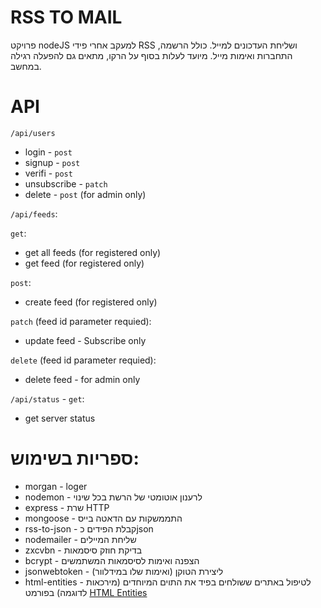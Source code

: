 # RSS TO MAIL
פרויקט nodeJS למעקב אחרי פידי RSS ושליחת העדכונים למייל.
כולל הרשמה, התחברות ואימות מייל.
מיועד לעלות בסוף על הרקו, מתאים גם להפעלה רגילה במחשב.

# API
`/api/users`
* login - `post`
* signup - `post`
* verifi - `post`
* unsubscribe - `patch`
* delete - `post` (for admin only)

`/api/feeds`:

`get`: 
* get all feeds (for registered only)
* get feed (for registered only)

`post`:
* create feed (for registered only)

`patch` (feed id parameter requied):
* update feed - Subscribe only

`delete` (feed id parameter requied):
* delete feed - for admin only

`/api/status` - `get`:
* get server status
# ספריות בשימוש:
* morgan - loger
* nodemon - לרענון אוטומטי של הרשת בכל שינוי
* express - שרת HTTP
* mongoose - התממשקות עם הדאטה בייס
* rss-to-json - קבלת הפידים כjson
* nodemailer - שליחת המיילים
* zxcvbn - בדיקת חוזק סיסמאות
* bcrypt - הצפנה ואימות לסיסמאות המשתמשים
* jsonwebtoken - ליצירת הטוקן (ואימות שלו במידלוור)
* html-entities - לטיפול באתרים ששולחים בפיד את התוים המיוחדים (מירכאות לדוגמה) בפורמט [HTML Entities](https://www.w3schools.com/html/html_entities.asp)
